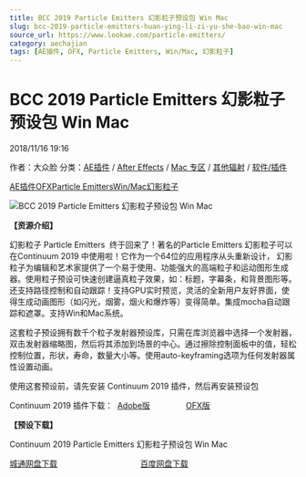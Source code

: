```yaml
---
title: BCC 2019 Particle Emitters 幻影粒子预设包 Win Mac
slug: bcc-2019-particle-emitters-huan-ying-li-zi-yu-she-bao-win-mac
source_url: https://www.lookae.com/particle-emitters/
category: aechajian
tags: [AE插件, OFX, Particle Emitters, Win/Mac, 幻影粒子]
---
```

# BCC 2019 Particle Emitters 幻影粒子预设包 Win Mac

2018/11/16 19:16

作者：大众脸
分类：[AE插件](https://www.lookae.com/after-effects/aechajian/) / [After Effects](https://www.lookae.com/after-effects/) / [Mac 专区](https://www.lookae.com/mac-osx/) / [其他辐射](https://www.lookae.com/others/) / [软件/插件](https://www.lookae.com/qitarjcj/)

[AE插件](https://www.lookae.com/tag/ae%e6%8f%92%e4%bb%b6/)[OFX](https://www.lookae.com/tag/ofx/)[Particle Emitters](https://www.lookae.com/tag/particle-emitters/)[Win/Mac](https://www.lookae.com/tag/winmac/)[幻影粒子](https://www.lookae.com/tag/%e5%b9%bb%e5%bd%b1%e7%b2%92%e5%ad%90/)

![BCC 2019 Particle Emitters 幻影粒子预设包 Win Mac](https://www.lookae.com/wp-content/uploads/2018/11/Particle-Emitters.jpg "BCC 2019 Particle Emitters 幻影粒子预设包 Win Mac-LookAE.com")

**【资源介绍】**

幻影粒子 Particle Emitters  终于回来了！著名的Particle Emitters 幻影粒子可以在Continuum 2019 中使用啦！它作为一个64位的应用程序从头重新设计， 幻影粒子为编辑和艺术家提供了一个易于使用、功能强大的高端粒子和运动图形生成器。使用粒子预设可快速创建逼真粒子效果，如：标题，字幕条，和背景图形等。还支持路径控制和自动跟踪！支持GPU实时预览，灵活的全新用户友好界面，使得生成动画图形（如闪光，烟雾，烟火和爆炸等）变得简单。集成mocha自动跟踪和遮罩。支持Win和Mac系统。

这套粒子预设拥有数千个粒子发射器预设库，只需在库浏览器中选择一个发射器，双击发射器缩略图，然后将其添加到场景的中心。通过擦除控制面板中的值，轻松控制位置，形状，寿命，数量大小等。使用auto-keyframing选项为任何发射器属性设置动画。

使用这套预设前，请先安装 Continuum 2019 插件，然后再安装预设包

Continuum 2019 插件下载：  [Adobe版](https://www.lookae.com/bcc-2019/)                [OFX版](https://www.lookae.com/bcc-ofx-2019/)

**【预设下载】**

Continuum 2019 Particle Emitters 幻影粒子预设包 Win Mac

[城通网盘下载](https://lookae.ctfile.com/fs/680462-320375901)                                     [百度网盘下载](https://pan.baidu.com/s/1Tn7SI4wIyJfUgJddhzoRTw)
